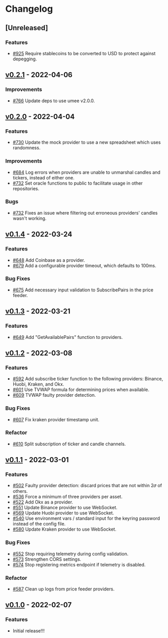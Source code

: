 <!-- markdownlint-disable MD013 MD024 -->

<!--
Changelog Guiding Principles:

Changelogs are for humans, not machines.
There should be an entry for every single version.
The same types of changes should be grouped.
Versions and sections should be linkable.
The latest version comes first.
The release date of each version is displayed.
Mention whether you follow Semantic Versioning.

Usage:

Change log entries are to be added to the Unreleased section under the
appropriate stanza (see below). Each entry should ideally include a tag and
the Github PR referenced in the following format:

* (<tag>) [#<PR-number>](https://github.com/umee-network/umee/pull/<PR-number>) <changelog entry>

Types of changes (Stanzas):

Features: for new features.
Improvements: for changes in existing functionality.
Deprecated: for soon-to-be removed features.
Bug Fixes: for any bug fixes.
Client Breaking: for breaking Protobuf, CLI, gRPC and REST routes used by clients.
API Breaking: for breaking exported Go APIs used by developers.
State Machine Breaking: for any changes that result in a divergent application state.

To release a new version, ensure an appropriate release branch exists. Add a
release version and date to the existing Unreleased section which takes the form
of:

## [<version>](https://github.com/umee-network/umee/releases/tag/<version>) - YYYY-MM-DD

Once the version is tagged and released, a PR should be made against the main
branch to incorporate the new changelog updates.

Ref: https://keepachangelog.com/en/1.0.0/
-->

# Changelog

## [Unreleased]

### Features

- [#925](https://github.com/umee-network/umee/pull/925) Require stablecoins to be converted to USD to protect against depegging.

## [v0.2.1](https://github.com/umee-network/umee/releases/tag/price-feeder%2Fv0.2.1) - 2022-04-06

### Improvements

- [#766](https://github.com/umee-network/umee/pull/766) Update deps to use umee v2.0.0.

## [v0.2.0](https://github.com/umee-network/umee/releases/tag/price-feeder%2Fv0.2.0) - 2022-04-04

### Features

- [#730](https://github.com/umee-network/umee/pull/730) Update the mock provider to use a new spreadsheet which uses randomness.

### Improvements

- [#684](https://github.com/umee-network/umee/pull/684) Log errors when providers are unable to unmarshal candles and tickers, instead of either one.
- [#732](https://github.com/umee-network/umee/pull/732) Set oracle functions to public to facilitate usage in other repositories.

### Bugs

- [#732](https://github.com/umee-network/umee/pull/732) Fixes an issue where filtering out erroneous providers' candles wasn't working.

## [v0.1.4](https://github.com/umee-network/umee/releases/tag/price-feeder%2Fv0.1.4) - 2022-03-24

### Features

- [#648](https://github.com/umee-network/umee/pull/648) Add Coinbase as a provider.
- [#679](https://github.com/umee-network/umee/pull/679) Add a configurable provider timeout, which defaults to 100ms.

### Bug Fixes

- [#675](https://github.com/umee-network/umee/pull/675) Add necessary input validation to SubscribePairs in the price feeder.

## [v0.1.3](https://github.com/umee-network/umee/releases/tag/price-feeder%2Fv0.1.3) - 2022-03-21

### Features

- [#649](https://github.com/umee-network/umee/pull/649) Add "GetAvailablePairs" function to providers.

## [v0.1.2](https://github.com/umee-network/umee/releases/tag/price-feeder%2Fv0.1.2) - 2022-03-08

### Features

- [#592](https://github.com/umee-network/umee/pull/592) Add subscribe ticker function to the following providers: Binance, Huobi, Kraken, and Okx.
- [#601](https://github.com/umee-network/umee/pull/601) Use TVWAP formula for determining prices when available.
- [#609](https://github.com/umee-network/umee/pull/609) TVWAP faulty provider detection.

### Bug Fixes

- [#607](https://github.com/umee-network/umee/pull/607) Fix kraken provider timestamp unit.

### Refactor

- [#610](https://github.com/umee-network/umee/pull/610) Split subscription of ticker and candle channels.

## [v0.1.1](https://github.com/umee-network/umee/releases/tag/price-feeder%2Fv0.1.1) - 2022-03-01

### Features

- [#502](https://github.com/umee-network/umee/pull/502) Faulty provider detection: discard prices that are not within 2𝜎 of others.
- [#536](https://github.com/umee-network/umee/pull/536) Force a minimum of three providers per asset.
- [#522](https://github.com/umee-network/umee/pull/522) Add Okx as a provider.
- [#551](https://github.com/umee-network/umee/pull/551) Update Binance provider to use WebSocket.
- [#569](https://github.com/umee-network/umee/pull/569) Update Huobi provider to use WebSocket.
- [#540](https://github.com/umee-network/umee/pull/536) Use environment vars / standard input for the keyring password instead of the config file.
- [#580](https://github.com/umee-network/umee/pull/580) Update Kraken provider to use WebSocket.

### Bug Fixes

- [#552](https://github.com/umee-network/umee/pull/552) Stop requiring telemetry during config validation.
- [#573](https://github.com/umee-network/umee/pull/573) Strengthen CORS settings.
- [#574](https://github.com/umee-network/umee/pull/574) Stop registering metrics endpoint if telemetry is disabled.

### Refactor

- [#587](https://github.com/umee-network/umee/pull/587) Clean up logs from price feeder providers.

## [v0.1.0](https://github.com/umee-network/umee/releases/tag/price-feeder%2Fv0.1.0) - 2022-02-07

### Features

- Initial release!!!
